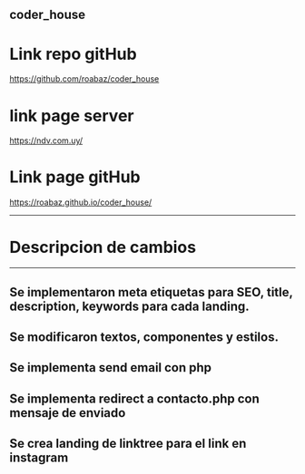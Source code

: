 ## coder_house

# Link repo gitHub
https://github.com/roabaz/coder_house

# link page server
https://ndv.com.uy/

# Link page gitHub
https://roabaz.github.io/coder_house/

---
# Descripcion de cambios
---
## Se implementaron meta etiquetas para SEO, title, description, keywords para cada landing.
## Se modificaron textos, componentes y estilos.
## Se implementa send email con php
## Se implementa redirect a contacto.php con mensaje de enviado
## Se crea landing de linktree para el link en instagram


